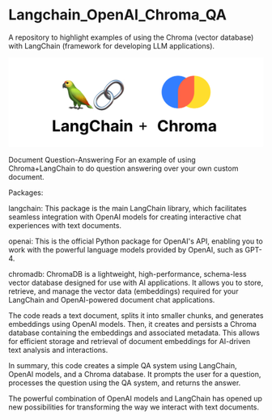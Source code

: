 # Langchain_OpenAI_Chroma_QA
A repository to highlight examples of using the Chroma (vector database) with LangChain (framework for developing LLM applications).

![Alt text](langchain-chroma-light.png)

Document Question-Answering
For an example of using Chroma+LangChain to do question answering over your own custom document.

Packages:

langchain: This package is the main LangChain library, which facilitates seamless integration with OpenAI models for creating interactive chat experiences with text documents.

openai: This is the official Python package for OpenAI's API, enabling you to work with the powerful language models provided by OpenAI, such as GPT-4.

chromadb: ChromaDB is a lightweight, high-performance, schema-less vector database designed for use with AI applications. It allows you to store, retrieve, and manage the vector data (embeddings) required for your LangChain and OpenAI-powered document chat applications.

The code reads a text document, splits it into smaller chunks, and generates embeddings using OpenAI models. Then, it creates and persists a Chroma database containing the embeddings and associated metadata. This allows for efficient storage and retrieval of document embeddings for AI-driven text analysis and interactions.

In summary, this code creates a simple QA system using LangChain, OpenAI models, and a Chroma database. It prompts the user for a question, processes the question using the QA system, and returns the answer.

The powerful combination of OpenAI models and LangChain has opened up new possibilities for transforming the way we interact with text documents. 


